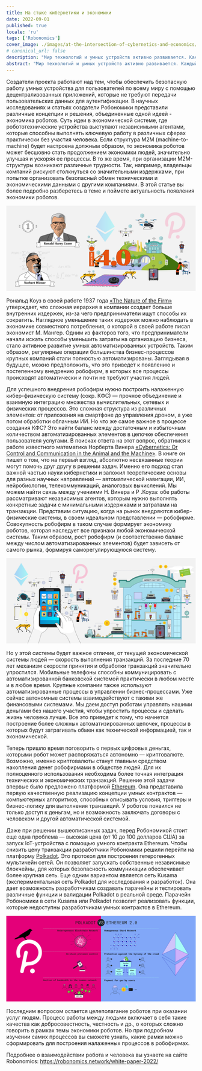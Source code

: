 ```yaml
---
title: На стыке кибернетики и экономики
date: 2022-09-01
published: true
locale: 'ru'
tags: ['Robonomics']
cover_image: ./images/at-the-intersection-of-cybernetics-and-economics/сover_1.jpg
# canonical_url: false
description: "Мир технологий и умных устройств активно развивается. Каждый день появляются новые гаджеты и системы, которые помогают упростить и улучшить человеческую жизнь. Однако, это не единственная их задача. Одно из препятствий на пути роботехнологий — требования высокого уровня безопасности и приватности для пользователей умных устройств. Именно этой задачей на протяжении 7 лет занимаются разработчики Робономики. "
abstract: "Мир технологий и умных устройств активно развивается. Каждый день появляются новые гаджеты и системы, которые помогают упростить и улучшить человеческую жизнь. Однако, это не единственная их задача. Одно из препятствий на пути роботехнологий — требования высокого уровня безопасности и приватности для пользователей умных устройств. Именно этой задачей на протяжении 7 лет занимаются разработчики Робономики. "
---
```


Создатели проекта работают над тем, чтобы обеспечить безопасную работу умных устройства для пользователей по всему миру с помощью децентрализованных приложений, которые не требуют передачи пользовательских данных для аутентификации. В научных исследованиях и статьях создатели Робономики представили различные концепции и решения, объединенные одной идеей - экономика роботов. Суть идеи в экономической системе, где робототехнические устройства выступают независимыми агентами, которые способны выполнять ключевую работу в различных сферах практически без участия человека. Если структура М2М (machine-to-machine) будет настроена должным образом, то экономика роботов может бесшовно стать продолжением экономики людей, значительно улучшая и ускоряя ее процессы. В то же время, при организации М2М-структуры возникают различные трудности. Так, например, владельцы компаний рискуют столкнуться со значительными издержками, при попытке организовать безопасный обмен техническими и экономическими данными с другими компаниями. В этой статье вы более подробно разберетесь в теме и поймете актуальность появления экономики роботов. 

![Индустрия 4.0](./images/at-the-intersection-of-cybernetics-and-economics/pic_1.jpg)
 
Рональд Коуз в своей работе 1937 года [«The Nature of the Firm»](https://www.jstor.org/stable/2626876) утверждает, что сложная иерархия в компании создает больше внутренних издержек, из-за чего предприниматели ищут способы их сократить. Наглядное уменьшение таких издержек можно наблюдать в экономике совместного потребления, о которой в своей работе писал экономист М. Мангер. Одним из факторов того, что предприниматели начали искать способы уменьшить затраты на организацию бизнеса, стало активное развитие умных автоматизированных устройств. Таким образом, регулярные операции большинства бизнес-процессов крупных компаний стали полностью автоматизированы. Заглядывая в будущее, можно предположить, что это приведет к появлению и постепенному внедрению робофирм, в которых все процессы происходят автоматически и почти не требуют участия людей.

Для успешного внедрения робофирм нужно построить налаженную кибер-физическую систему (сокр. КФС) — прочное объединение и взаимную интеграцию множества вычислительных, сетевых и физических процессов. Это сложная структура из различных элементов: от приложения на смартфоне до управления дроном, а уже потом обработки облачным ИИ. Но что же самое важное в процессе создания КФС? Это найти баланс между достаточным и избыточным количеством автоматизированных элементов в цепочке обеспечения пользователя услугами. В поисках ответа на этот вопрос, обратимся к работе известного математика Норберта Винера [«Cybernetics: Or Control and Communication in the Animal and the Machine»](https://mitpress.mit.edu/books/cybernetics-or-control-and-communication-animal-and-machine-reissue-1961-second-edition). В книге он пишет о том, что на первый взгляд, абсолютно несвязанные теории могут помочь друг другу в решении задач. Именно его подход стал важной частью науки кибернетики и заложил теоретические основы для разных научных направлений — автоматической навигации, ИИ, нейробиологии, телекоммуникаций, аналоговых вычислений. Мы можем найти связь между учениями Н. Винера и Р .Коуза: обе работы рассматривают независимых агентов, которым нужно выполнять конкретные задачи с минимальными издержками и затратами на транзакции. Представим ситуацию, когда на рынок внедряются кибер-физические системы, в своем идеальном представлении — робофирме. Совокупность робофирм в таком случае формирует экономику роботов, которая наследует все признаки любой экономической системы. Таким образом, рост робофирм (и соответственно баланс между числом автоматизированных элементов) будет зависеть от самого рынка, формируя саморегулирующуюся систему. 

![Умные заводы](./images/at-the-intersection-of-cybernetics-and-economics/pic_2.jpg)

Но у этой системы будет важное отличие, от текущей экономической системы людей — скорость выполнения транзакций. За последние 70 лет механизм скорости принятия и обработки транзакций значительно упростился. Мобильные телефоны способны коммуницировать с автоматизированной банковской системой практически в любом месте и в любое время. Крупные компании также используют автоматизированные процессы в управлении бизнес-процессами. Уже сейчас автономные системы взаимодействуют с такими же финансовыми системами. Мы даем доступ роботам управлять нашими деньгами без нашего участия, чтобы упростить процессы и сделать жизнь человека лучше. Все это приведет к тому, что начнется построение более сложных автоматизированных цепочек, процессы в которых будут затрагивать обмен как технической информацией, так и экономической. 

Теперь пришло время поговорить о первых цифровых деньгах, которыми робот может распоряжаться автономно — криптовалюте. Возможно, именно криптовалюты  станут главным средством накопления денег робофирмами в обществе людей. Для их полноценного использования необходима более точная интеграция технических и экономических транзакций. Решение этой задачи впервые было предложено платформой [Ethereum](https://ethereum.org/en/whitepaper/). Она представила первую качественную реализацию концепции умных контрактов — компьютерных алгоритмов, способных описывать условия, триггеры и бизнес-логику для выполнения транзакций. У роботов появился не только доступ к деньгам, но и возможность заключать договоры с человеком и другой автоматической системой.

Даже при решении вышеописанных задач, перед Робономикой стоит еще одна проблема — высокая цена (от 10 до 100 долларов США) за запуск IoT-устройства с помощью умного контракта Ethereum. Чтобы снизить цену транзакции разработчики Робономики решили перейти на платформу [Polkadot](https://polkadot.network/PolkaDotPaper.pdf). Это протокол для построения гетерогенных мультичейн сетей. Он позволяет запускать собственные независимые блокчейны, для которых безопасность коммуникации обеспечивает более крупная сеть. Еще одним вариантом является сеть Kusama (экспериментальная сеть Polkadot для исследования и разработок). Она дает возможность разработчикам создавать парачейны и тестировать различные функции и валидации Polkadot в реальной среде.  Парачейн Робономики в сети Kusama или Polkadot позволит реализовать функции, которые недоступны разработчикам умных контрактов в Ethereum.

![Парачейны](./images/at-the-intersection-of-cybernetics-and-economics/pic_3.jpg)

Последним вопросом остается целеполагание роботов при оказании услуг людям. Процесс работы между людьми включает в себя такие качества как добросовестность, честность и др., о которых сложно говорить в рамках темы экономики роботов. Но при подробном изучении самих процессов вы сможете узнать, какие рамки можно сформировать для построения налаженных процессов в робофирмах.

Подробнее о взаимодействии робота и человека вы узнаете на сайте Robonomics: https://robonomics.network/white-paper-2022/ 